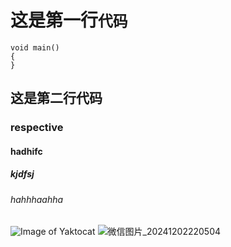 # 这是第一行`代码`
```
void main()
{
}
```
## 这是第二行代码
### respective
#### hadhifc
##### kjdfsj
###### hahhhaahha

![Image of Yaktocat](https://octodex.github.com/images/yaktocat.png)
![微信图片_20241202220504](https://github.com/user-attachments/assets/6a7c58ce-88c4-4388-950c-aa35ff3b829f)
